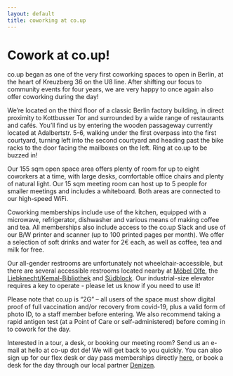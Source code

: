 ```yaml
---
layout: default
title: coworking at co.up
---
```


<h1>
  Cowork at co.up!
</h1>

co.up began as one of the very first coworking spaces to open in Berlin, at the heart of Kreuzberg 36 on the U8 line. After shifting our focus to community events for four years, we are very happy to once again also offer coworking during the day!

We’re located on the third floor of a classic Berlin factory building, in direct proximity to Kottbusser Tor and surrounded by a wide range of restaurants and cafés. You’ll find us by entering the wooden passageway currently located at Adalbertstr. 5-6, walking under the first overpass into the first courtyard, turning left into the second courtyard and heading past the bike racks to the door facing the mailboxes on the left. Ring at co.up to be buzzed in!

Our 155 sqm open space area offers plenty of room for up to eight coworkers at a time, with large desks, comfortable office chairs and plenty of natural light. Our 15 sqm meeting room can host up to 5 people for smaller meetings and includes a whiteboard. Both areas are connected to our high-speed WiFi.

Coworking memberships include use of the kitchen, equipped with a microwave, refrigerator, dishwasher and various means of making coffee and tea. All memberships also include access to the co.up Slack and use of our B/W printer and scanner (up to 100 printed pages per month). We offer a selection of soft drinks and water for 2€ each, as well as coffee, tea and milk for free.

Our all-gender restrooms are unfortunately not wheelchair-accessible, but there are several accessible restrooms located nearby at [Möbel Olfe](https://wheelmap.org/nodes/616308956), the [Liebknecht/Kemal-Bibliothek](https://wheelmap.org/nodes/-37739166) and [Südblock](https://wheelmap.org/nodes/-65425822). Our industrial-size elevator requires a key to operate - please let us know if you need to use it!

Please note that co.up is “2G” – all users of the space must show digital proof of full vaccination and/or recovery from covid-19, plus a valid form of photo ID, to a staff member before entering. We also recommend taking a rapid antigen test (at a Point of Care or self-administered) before coming in to cowork for the day.

Interested in a tour, a desk, or booking our meeting room? Send us an e-mail at hello at co-up dot de! We will get back to you quickly. You can also sign up for our flex desk or day pass memberships directly [here](https://members.co-up.de/membership_signup/new?plan_id=6e8228d4ae5b1d7f7b348b29fcd523bf), or book a desk for the day through our local partner [Denizen](https://thisisdenizen.com).
